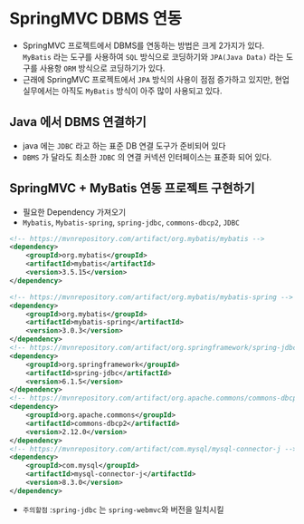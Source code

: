 # SpringMVC DBMS 연동
- SpringMVC 프로젝트에서 DBMS를 연동하는 방법은 크게 2가지가 있다. `MyBatis` 라는 도구를 사용하여 `SQL` 방식으로 코딩하기와 `JPA(Java Data)` 라는 도구를 사용항 `ORM` 방식으로 코딩하기가 있다.
- 근래에 SpringMVC 프로젝트에서 `JPA` 방식의 사용이 점점 증가하고 있지만, 현업실무에서는 아직도 `MyBatis` 방식이 아주 많이 사용되고 있다.


## Java 에서 DBMS 연결하기
- java 에는 `JDBC` 라고 하는 표준 DB 연결 도구가 준비되어 있다
- `DBMS` 가 달라도 최소한 `JDBC` 의 연결 커넥션 인터페이스는 표준화 되어 있다.

## SpringMVC + MyBatis 연동 프로젝트 구현하기
- 필요한 Dependency 가져오기
- `Mybatis`, `Mybatis-spring`, `spring-jdbc`, `commons-dbcp2`, `JDBC`
```xml
<!-- https://mvnrepository.com/artifact/org.mybatis/mybatis -->
<dependency>
    <groupId>org.mybatis</groupId>
    <artifactId>mybatis</artifactId>
    <version>3.5.15</version>
</dependency>

<!-- https://mvnrepository.com/artifact/org.mybatis/mybatis-spring -->
<dependency>
    <groupId>org.mybatis</groupId>
    <artifactId>mybatis-spring</artifactId>
    <version>3.0.3</version>
</dependency>
<!-- https://mvnrepository.com/artifact/org.springframework/spring-jdbc -->
<dependency>
    <groupId>org.springframework</groupId>
    <artifactId>spring-jdbc</artifactId>
    <version>6.1.5</version>
</dependency>
<!-- https://mvnrepository.com/artifact/org.apache.commons/commons-dbcp2 -->
<dependency>
    <groupId>org.apache.commons</groupId>
    <artifactId>commons-dbcp2</artifactId>
    <version>2.12.0</version>
</dependency>
<!-- https://mvnrepository.com/artifact/com.mysql/mysql-connector-j -->
<dependency>
    <groupId>com.mysql</groupId>
    <artifactId>mysql-connector-j</artifactId>
    <version>8.3.0</version>
</dependency>
```
- `주의할점` :`spring-jdbc` 는 `spring-webmvc`와 버전을 일치시킬